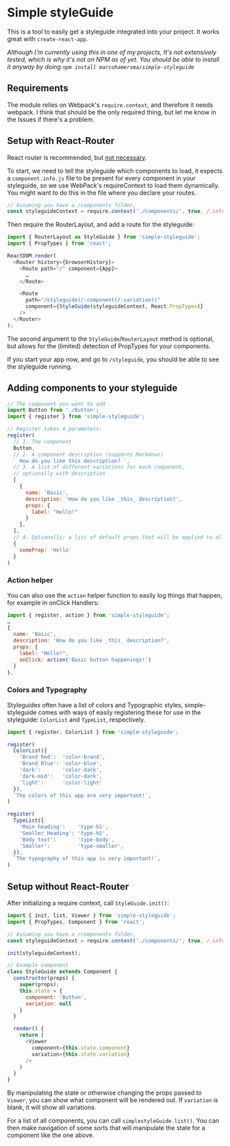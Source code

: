 # Simple styleGuide
This is a tool to easily get a styleguide integrated into your project. It works great with `create-react-app`.

_Although I'm currently using this in one of my projects, It's not extensively tested, which is why it's not on NPM as of yet. You should be able to install it anyway by doing `npm install marcohamersma/simple-styleguide`_

## Requirements
The module relies on Webpack's `require.context`, and therefore it needs webpack. I think that should be the only required thing, but let me know in the Issues if there's a problem.

## Setup with React-Router
React router is recommended, but [not necessary](#setup-without-react-router).

To start, we need to tell the styleguide which components to load, it expects a `component.info.js` file to be present for every component in your styleguide, so we use WebPack's requireContext to load them dynamically. You might want to do this in the file where you declare your routes.

```js
// Assuming you have a /components folder,
const styleguideContext = require.context('./components/', true, /.info.js$/)
```

Then require the RouterLayout, and add a route for the styleguide:

```js
import { RouterLayout as StyleGuide } from 'simple-styleguide';
import { PropTypes } from 'react';

ReactDOM.render(
  <Router history={browserHistory}>
    <Route path="/" component={App}>
      …
    </Route>

    <Route
      path="/styleguide(/:component(/:variation))"
      component={StyleGuide(styleguideContext, React.PropTypes)}
    />
  </Router>
);
```
The second argument to the `StyleGuide`/`RouterLayout` method is optional, but allows for the (limited) detection of PropTypes for your components.

If you start your app now, and go to `/styleguide`, you should be able to see the styleguide running.

## Adding components to your styleguide

```js
// The component you want to add
import Button from './Button';
import { register } from 'simple-styleguide';

// Register takes 4 parameters:
register(
  // 1. The component
  Button,
  // 2. A component description (supports Markdown)
  ` How do you like this description? `,
  // 3. A list of different variations for each component,
  // optionally with description
  [
    {
      name: 'Basic',
      description: 'How do you like _this_ description?',
      props: {
        label: "Hello!"
      }
    },
  ],
  // 4. Optionally; a list of default props that will be applied to all variations
  {
    someProp: 'Hello'
  }
)
```

### Action helper
You can also use the `action` helper function to easily log things that happen, for example in onClick Handlers:

```js
import { register, action } from 'simple-styleguide';
…
{
  name: 'Basic',
  description: 'How do you like _this_ description?',
  props: {
    label: "Hello!",
    onClick: action('Basic button happenings!')
  }
},
```

### Colors and Typography
Styleguides often have a list of colors and Typographic styles, simple-styleguide comes with ways of easily registering these for use in the styleguide: `ColorList` and `TypeList`, respectively.

```js
import { register, ColorList } from 'simple-styleguide';

register(
  ColorList({
    'Brand Red':  'color-brand',
    'Brand Blue': 'color-blue',
    'dark':       'color-dark',
    'dark-mid':   'color-dark',
    'light':      'color-light'
  }),
  `The colors of this app are very important!`,
)

register(
  TypeList({
    'Main heading':    'type-h1',
    'Smaller Heading': 'type-h2',
    'Body text':       'type-body',
    'Smaller':         'type-smaller',
  }),
  `The typography of this app is very important!`,
)
```

## Setup without React-Router
After initializing a require context, call `StyleGuide.init()`:

```js
import { init, list, Viewer } from 'simple-styleguide';
import { PropTypes, Component } from 'react';

// Assuming you have a /components folder,
const styleguideContext = require.context('./components/', true, /.info.js$/)

init(styleguideContext);

// Example component
class StyleGuide extends Component {
  constructor(props) {
    super(props);
    this.state = {
      component: 'Button',
      variation: null
    }
  }

  render() {
    return (
      <Viewer
        component={this.state.component}
        variation={this.state.variation}
      />
    )
  }
}
```

By manipulating the state or otherwise changing the props passed to `Viewer`, you can show what component will be rendered out. If `variation` is blank, it will show all variations.

For a list of all components, you can call `simplestyleGuide.list()`. You can then make navigation of some sorts that will manipulate the state for a component like the one above.
